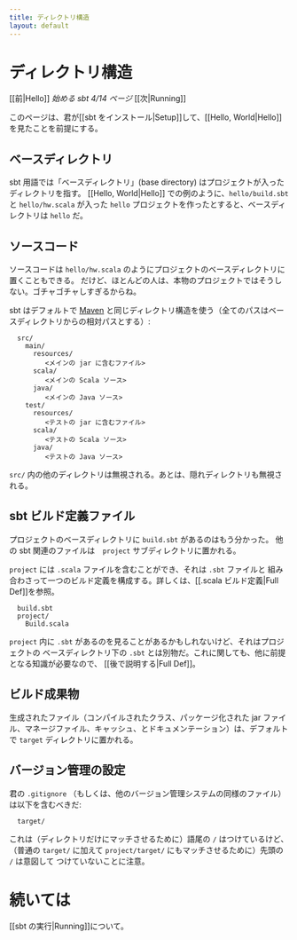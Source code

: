 ```yaml
---
title: ディレクトリ構造
layout: default
---
```


[Maven]: http://maven.apache.org/

# ディレクトリ構造

[[前|Hello]] _始める sbt 4/14 ページ_ [[次|Running]]

このページは、君が[[sbt をインストール|Setup]]して、[[Hello, World|Hello]]を見たことを前提にする。

## ベースディレクトリ

sbt 用語では「ベースディレクトリ」(base directory) はプロジェクトが入ったディレクトリを指す。
[[Hello, World|Hello]] での例のように、`hello/build.sbt` と `hello/hw.scala` が入った
`hello` プロジェクトを作ったとすると、ベースディレクトリは `hello` だ。

## ソースコード

ソースコードは `hello/hw.scala` のようにプロジェクトのベースディレクトリに置くこともできる。
だけど、ほとんどの人は、本物のプロジェクトではそうしない。ゴチャゴチャしすぎるからね。

sbt はデフォルトで [Maven] と同じディレクトリ構造を使う（全てのパスはベースディレクトリからの相対パスとする）:

```text
  src/
    main/
      resources/
         <メインの jar に含むファイル>
      scala/
         <メインの Scala ソース>
      java/
         <メインの Java ソース>
    test/
      resources/
         <テストの jar に含むファイル>
      scala/
         <テストの Scala ソース>
      java/
         <テストの Java ソース>
```

`src/` 内の他のディレクトリは無視される。あとは、隠れディレクトリも無視される。

## sbt ビルド定義ファイル

プロジェクトのベースディレクトリに `build.sbt` があるのはもう分かった。
他の sbt 関連のファイルは　`project` サブディレクトリに置かれる。

`project` には `.scala` ファイルを含むことができ、それは `.sbt` ファイルと
組み合わさって一つのビルド定義を構成する。詳しくは、[[.scala ビルド定義|Full Def]]を参照。

```text
  build.sbt
  project/
    Build.scala
```

`project` 内に `.sbt` があるのを見ることがあるかもしれないけど、それはプロジェクトの
ベースディレクトリ下の `.sbt` とは別物だ。これに関しても、他に前提となる知識が必要なので、
[[後で説明する|Full Def]]。

## ビルド成果物

生成されたファイル（コンパイルされたクラス、パッケージ化された jar ファイル、マネージファイル、キャッシュ、とドキュメンテーション）は、デフォルトで `target` ディレクトリに置かれる。

## バージョン管理の設定

君の `.gitignore` （もしくは、他のバージョン管理システムの同様のファイル）は以下を含むべきだ:

```text
  target/
```

これは（ディレクトリだけにマッチさせるために）語尾の `/` はつけているけど、
（普通の `target/` に加えて `project/target/` にもマッチさせるために）先頭の `/` は意図して
つけていないことに注意。

# 続いては

[[sbt の実行|Running]]について。
